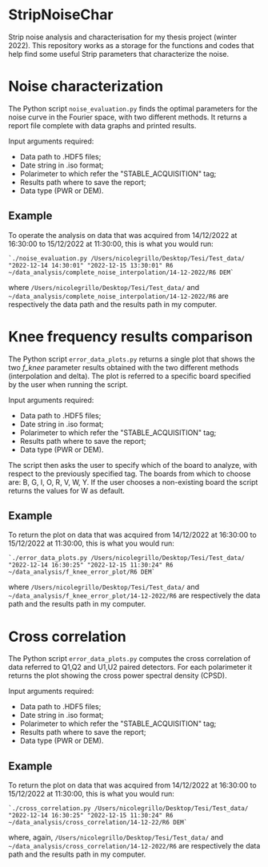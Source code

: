 # StripNoiseChar

Strip noise analysis and characterisation for my thesis project (winter 2022).
This repository works as a storage for the functions and codes that help find some useful Strip parameters that characterize the noise.

# Noise characterization
The Python script `noise_evaluation.py` finds the optimal parameters for the noise curve in the Fourier space, with two different methods. It returns a report file complete with data graphs and printed results. 

Input arguments required: 

- Data path to .HDF5 files;
- Date string in .iso format;
- Polarimeter to which refer the "STABLE_ACQUISITION" tag; 
- Results path where to save the report;
- Data type (PWR or DEM).

## Example

To operate the analysis on data that was acquired from 14/12/2022 at 16:30:00 to 15/12/2022 at 11:30:00, this is what you would run: 

    `./noise_evaluation.py /Users/nicolegrillo/Desktop/Tesi/Test_data/ "2022-12-14 14:30:01" "2022-12-15 13:30:01" R6 ~/data_analysis/complete_noise_interpolation/14-12-2022/R6 DEM`
  
where `/Users/nicolegrillo/Desktop/Tesi/Test_data/` and `~/data_analysis/complete_noise_interpolation/14-12-2022/R6` are respectively the data path and the results path in my computer.

# Knee frequency results comparison

The Python script `error_data_plots.py` returns a single plot that shows the two *f_knee* parameter results obtained with the two different methods (interpolation and delta). The plot is referred to a specific board specified by the user when running the script. 

Input arguments required: 

- Data path to .HDF5 files;
- Date string in .iso format;
- Polarimeter to which refer the "STABLE_ACQUISITION" tag; 
- Results path where to save the report;
- Data type (PWR or DEM).

The script then asks the user to specify which of the board to analyze, with respect to the previously specified tag. The boards from which to choose are: B, G, I, O, R, V, W, Y. If the user chooses a non-existing board the script returns the values for W as default. 

## Example

To return the plot on data that was acquired from 14/12/2022 at 16:30:00 to 15/12/2022 at 11:30:00, this is what you would run: 

    `./error_data_plots.py /Users/nicolegrillo/Desktop/Tesi/Test_data/ "2022-12-14 16:30:25" "2022-12-15 11:30:24" R6 ~/data_analysis/f_knee_error_plot/R6 DEM`
  
where `/Users/nicolegrillo/Desktop/Tesi/Test_data/` and `~/data_analysis/f_knee_error_plot/14-12-2022/R6` are respectively the data path and the results path in my computer.

# Cross correlation

The Python script `error_data_plots.py` computes the cross correlation of data referred to Q1,Q2 and U1,U2 paired detectors. For each polarimeter it returns the plot showing the cross power spectral density (CPSD). 

Input arguments required: 

- Data path to .HDF5 files;
- Date string in .iso format;
- Polarimeter to which refer the "STABLE_ACQUISITION" tag; 
- Results path where to save the report;
- Data type (PWR or DEM).

## Example

To return the plot on data that was acquired from 14/12/2022 at 16:30:00 to 15/12/2022 at 11:30:00, this is what you would run: 

    `./cross_correlation.py /Users/nicolegrillo/Desktop/Tesi/Test_data/ "2022-12-14 16:30:25" "2022-12-15 11:30:24" R6 ~/data_analysis/cross_correlation/14-12-22/R6 DEM`
  
where, again, `/Users/nicolegrillo/Desktop/Tesi/Test_data/` and `~/data_analysis/cross_correlation/14-12-2022/R6` are respectively the data path and the results path in my computer.
